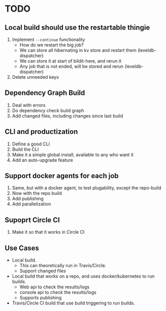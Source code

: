 # TODO

## Local build should use the restartable thingie

1. Implement `--continue` functionality
   * How do we restart the big job?
   * We can store all hibernating in kv store and restart them (leveldb-dispatcher)
   * We can store it at start of bildit-here, and rerun it
   * Any job that is not ended, will be stored and rerun (leveldb-dispatcher)
1. Delete unneeded keys

## Dependency Graph Build

1. Deal with errors
1. Do dependency check build graph
1. Add changed files, including changes since last build

## CLI and productization

1. Define a good CLI
1. Build the CLI
1. Make it a simple global install, available to any who want it
1. Add an auto-upgrade feature

## Support docker agents for each job

1. Same, but with a docker agent, to test plugability, except the repo-build
1. Now with the repo build
1. Add publishing
1. Add parallelization

## Supoprt Circle CI

1. Make it so that it works in Circle CI

## Use Cases

* Local build.
  * This can theoretically run in Travis/Circle.
  * Support changed files
* Local build that works on a repo, and uses docker/kubernetes to run builds.
  * Web api to check the results/logs
  * console api to check the results/logs
  * Supports publishing
* Travis/Circle CI build that use build triggering to run builds.
